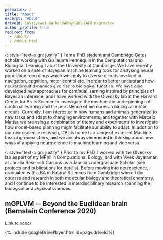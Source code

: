 ```yaml
---
permalink: /
title: "About"
excerpt: "About"
driveId: 1XVt1yewoi_6W_kok9ARMyKGDFp7AFU-m/preview
author_profile: true
redirect_from:
  - /about/
  - /about.html
---
```


{: style="text-align: justify" }
I am a PhD student and Cambridge Gates scholar working with Guillaume Hennequin in the Computational and Biological Learning Lab at the University of Cambridge.
We have recently worked on a suite of Bayesian machine learning tools for analysing neural population recordings which we apply to diverse circuits involved in navigation, cognition, motor control etc. in order to better understand how neural circuit dynamics give rise to biological function.
We have also developed new approaches for continual learning inspired by principles of Bayesian inference, and I have worked with the Ölveczky lab at the Harvard Center for Brain Science to investigate the mechanistic underpinnings of continual learning and the persistence of memories in biological motor circuits.
Currently, I am interested in how humans and animals generalize to new tasks and adapt to changing environments, and together with Marcelo Mattar, we are using a combination of theory and experiments to investigate how model-based planning might facilitate our ability to adapt.
In addition to our neuroscience research, CBL is home to a range of excellent Machine Learning researchers, and we are always interested in thinking about new ways of applying neuroscience to machine learning and vice versa.

{: style="text-align: justify" }
Prior to my PhD, I worked with the Ölveczky lab as part of my MPhil in Computational Biology, and with Vivek Jayaraman at Janelia Research Campus as a Janelia Undergraduate Scholar (see projects and publications for details).
Before moving into neuroscience, I graduated with a BA in Natural Sciences from Cambridge where I did courses and research in both molecular biology and theoretical chemistry, and I continue to be interested in interdisciplinary research spanning the biological and physical sciences.

## mGPLVM -- Beyond the Euclidean brain (Bernstein Conference 2020)

<a class="cv" href="https://proceedings.neurips.cc/paper/2020/hash/fedc604da8b0f9af74b6cfc0fab2163c-Abstract.html">Link to paper</a>

{% include googleDrivePlayer.html id=page.driveId %}
